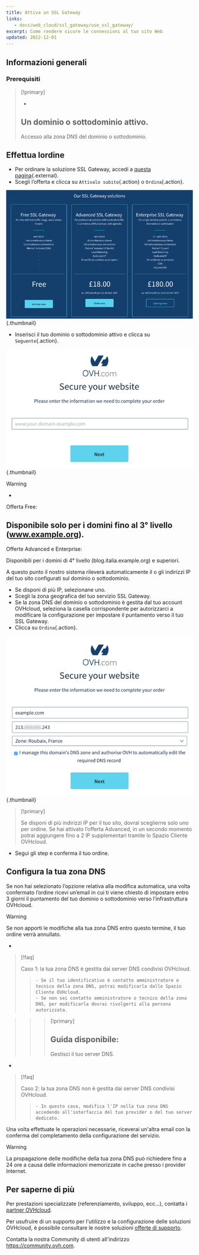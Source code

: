```yaml
---
title: Attiva un SSL Gateway
links: 
   - docs/web_cloud/ssl_gateway/use_ssl_gateway/
excerpt: Come rendere sicure le connessioni al tuo sito Web
updated: 2022-12-01
---
```


## Informazioni generali

### Prerequisiti

> [!primary]
>
> - 
> Un dominio o sottodominio attivo.
> - 
> Accesso alla zona DNS del dominio o sottodominio.
> 
> 

## Effettua lordine
- Per ordinare la soluzione SSL Gateway, accedi a [questa pagina](https://www.ovh.it/ssl-gateway/){.external}.
- Scegli l’offerta e clicca su `Attivalo subito`{.action} o `Ordina`{.action}.

![pagina commerciale](images/1-en.png){.thumbnail}

- Inserisci il tuo dominio o sottodominio attivo e clicca su `Seguente`{.action}.

![ordine free](images/2-en.png){.thumbnail}

> [!warning]
>
> - 
> Offerta Free:
> 
> Disponibile solo per i domini fino al 3° livello (www.example.org).
> - 
> Offerte Advanced e Enterprise:
> 
> Disponibili per i domini di 4° livello (blog.italia.example.org) e superiori.
> 

A questo punto il nostro sistema rileverà automaticamente il o gli indirizzi IP del tuo sito configurati sul dominio o sottodominio.

- Se disponi di più IP, selezionane uno.
- Scegli la zona geografica del tuo servizio SSL Gateway.
- Se la zona DNS del dominio o sottodominio è gestita dal tuo account OVHcloud, seleziona la casella corrispondente per autorizzarci a modificare la configurazione per impostare il puntamento verso il tuo SSL Gateway.
- Clicca su `Ordina`{.action}.

![ordine free](images/3-en.png){.thumbnail}

> [!primary]
>
> Se disponi di più indirizzi IP per il tuo sito, dovrai sceglierne solo uno per ordine.
> Se hai attivato l’offerta Advanced, in un secondo momento potrai aggiungere fino a 2 IP supplementari tramite lo Spazio Cliente OVHcloud.
> 

- Segui gli step e conferma il tuo ordine.

## Configura la tua zona DNS
Se non hai selezionato l’opzione relativa alla modifica automatica, una volta confermato l’ordine ricevi un’email in cui ti viene chiesto di impostare entro 3 giorni il puntamento del tuo dominio o sottodominio verso l’infrastruttura OVHcloud.

> [!warning]
>
> Se non apporti le modifiche alla tua zona DNS entro questo termine, il tuo ordine verrà annullato.
> 

- 

> [!faq]
>
> Caso 1: la tua zona DNS è gestita dai server DNS condivisi OVHcloud.
>> 
>>     - Se il tuo identificativo è contatto amministratore o tecnico della zona DNS, potrai modificarla dallo Spazio Cliente OVHcloud.
>>     - Se non sei contatto amministratore o tecnico della zona DNS, per modificarla dovrai rivolgerti alla persona autorizzata.

>> 
>> > [!primary]
>> >
>> > Guida disponibile:
>> > - 
>> > Gestisci il tuo server DNS.
>> > 
>> > 
>> 
>
- 

> [!faq]
>
> Caso 2: la tua zona DNS non è gestita dai server DNS condivisi OVHcloud.
>> 
>>     - In questo caso, modifica l'IP nella tua zona DNS accedendo all'interfaccia del tuo provider o del tuo server dedicato.
>

Una volta effettuate le operazioni necessarie, riceverai un'altra email con la conferma del completamento della configurazione del servizio.

> [!warning]
>
> La propagazione delle modifiche della tua zona DNS può richiedere fino a 24 ore a causa delle informazioni memorizzate in cache presso i provider Internet.
> 

## Per saperne di più

Per prestazioni specializzate (referenziamento, sviluppo, ecc...), contatta i [partner OVHcloud](https://partner.ovhcloud.com/it/).

Per usufruire di un supporto per l'utilizzo e la configurazione delle soluzioni OVHcloud, è possibile consultare le nostre soluzioni [offerte di supporto](https://www.ovhcloud.com/it/support-levels/).

Contatta la nostra Community di utenti all'indirizzo <https://community.ovh.com>.